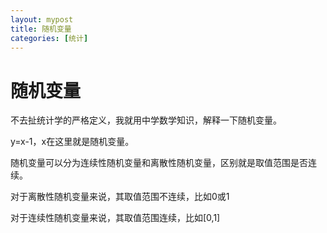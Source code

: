 ```yaml
---
layout: mypost
title: 随机变量
categories: [统计]
---
```


# 随机变量

不去扯统计学的严格定义，我就用中学数学知识，解释一下随机变量。

y=x-1，x在这里就是随机变量。

随机变量可以分为连续性随机变量和离散性随机变量，区别就是取值范围是否连续。

对于离散性随机变量来说，其取值范围不连续，比如0或1

对于连续性随机变量来说，其取值范围连续，比如[0,1]

